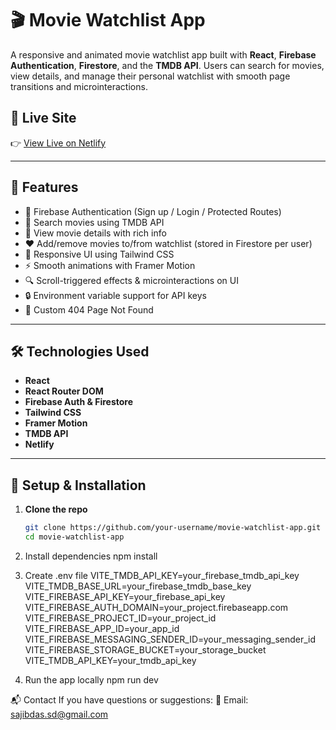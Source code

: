 # 🎬 Movie Watchlist App

A responsive and animated movie watchlist app built with **React**, **Firebase Authentication**, **Firestore**, and the **TMDB API**. Users can search for movies, view details, and manage their personal watchlist with smooth page transitions and microinteractions.

## 🔗 Live Site

👉 [View Live on Netlify](https://your-netlify-site-url.netlify.app)

---

## 🚀 Features

- 🔐 Firebase Authentication (Sign up / Login / Protected Routes)
- 🔎 Search movies using TMDB API
- 📃 View movie details with rich info
- ❤️ Add/remove movies to/from watchlist (stored in Firestore per user)
- 📂 Responsive UI using Tailwind CSS
- ⚡ Smooth animations with Framer Motion
- 🔍 Scroll-triggered effects & microinteractions on UI
- 🔒 Environment variable support for API keys
- 🚫 Custom 404 Page Not Found

---

## 🛠️ Technologies Used

- **React**
- **React Router DOM**
- **Firebase Auth & Firestore**
- **Tailwind CSS**
- **Framer Motion**
- **TMDB API**
- **Netlify**

---

## 🧪 Setup & Installation

1. **Clone the repo**
   ```bash
   git clone https://github.com/your-username/movie-watchlist-app.git
   cd movie-watchlist-app

2. Install dependencies
   npm install

3. Create .env file
   VITE_TMDB_API_KEY=your_firebase_tmdb_api_key
   VITE_TMDB_BASE_URL=your_firebase_tmdb_base_key
   VITE_FIREBASE_API_KEY=your_firebase_api_key
   VITE_FIREBASE_AUTH_DOMAIN=your_project.firebaseapp.com
   VITE_FIREBASE_PROJECT_ID=your_project_id
   VITE_FIREBASE_APP_ID=your_app_id
   VITE_FIREBASE_MESSAGING_SENDER_ID=your_messaging_sender_id
   VITE_FIREBASE_STORAGE_BUCKET=your_storage_bucket
    VITE_TMDB_API_KEY=your_tmdb_api_key

4. Run the app locally
   npm run dev

📬 Contact
If you have questions or suggestions:
💌 Email: sajibdas.sd@gmail.com

